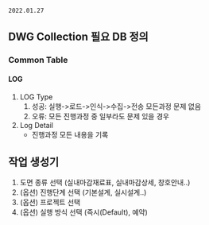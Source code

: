 `2022.01.27`

## DWG Collection 필요 DB 정의
### Common Table
#### LOG
1. LOG Type
   1. 성공: 실행->로드->인식->수집->전송 모든과정 문제 없음
   2. 오류: 모든 진행과정 중 일부라도 문제 있을 경우 
2. Log Detail
   -  진행과정 모든 내용을 기록

## 작업 생성기
1. 도면 종류 선택 (실내마감재료표, 실내마감상세, 창호안내..)
2. (옵션) 진행단계 선택 (기본설계, 실시설계..)
3. (옵션) 프로젝트 선택
4. (옵션) 실행 방식 선택 (즉시(Default), 예약)
